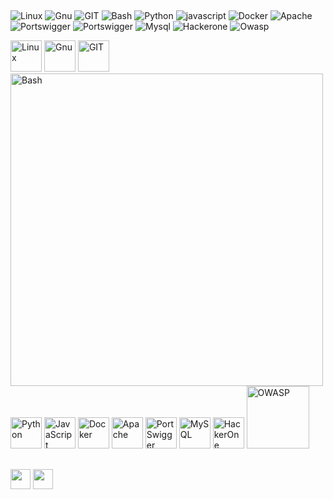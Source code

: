 ## 
![Linux](https://www.vectorlogo.zone/logos/linux/linux-icon.svg)
![Gnu](https://www.vectorlogo.zone/logos/gnu/gnu-icon.svg)
![GIT](https://www.vectorlogo.zone/logos/git-scm/git-scm-icon.svg)
![Bash](https://www.vectorlogo.zone/logos/gnu_bash/gnu_bash-official.svg)
![Python](https://www.vectorlogo.zone/logos/python/python-icon.svg)
![javascript](https://www.vectorlogo.zone/logos/javascript/javascript-icon.svg)
![Docker](https://www.vectorlogo.zone/logos/docker/docker-icon.svg)
![Apache](https://www.vectorlogo.zone/logos/apache/apache-official.svg)
![Portswigger](https://upload.wikimedia.org/wikipedia/commons/f/f2/Logo_of_PortSwigger.svg)
![Portswigger](https://upload.wikimedia.org/wikipedia/commons/f/f2/Logo_of_PortSwigger.svg)
![Mysql](https://www.vectorlogo.zone/logos/mysql/mysql-official.svg)
![Hackerone](https://www.vectorlogo.zone/logos/hackerone/hackerone-ar21.svg)
![Owasp](https://upload.wikimedia.org/wikipedia/commons/e/ef/OWASP_black_logo.svg)


<img src="https://www.vectorlogo.zone/logos/linux/linux-icon.svg" alt="Linux" width="50" height="50">
<img src="https://www.vectorlogo.zone/logos/gnu/gnu-icon.svg" alt="Gnu" width="50" height="50">
<img src="https://www.vectorlogo.zone/logos/git-scm/git-scm-icon.svg" alt="GIT" width="50" height="50">
<img src="https://www.vectorlogo.zone/logos/gnu_bash/gnu_bash-official.svg" alt="Bash" width="500" height="500">
<img src="https://www.vectorlogo.zone/logos/python/python-icon.svg" alt="Python" width="50" height="50">
<img src="https://www.vectorlogo.zone/logos/javascript/javascript-icon.svg" alt="JavaScript" width="50" height="50">
<img src="https://www.vectorlogo.zone/logos/docker/docker-icon.svg" alt="Docker" width="50" height="50">
<img src="https://www.vectorlogo.zone/logos/apache/apache-official.svg" alt="Apache" width="50" height="50">
<img src="https://upload.wikimedia.org/wikipedia/commons/f/f2/Logo_of_PortSwigger.svg" alt="PortSwigger" width="50" height="50">
<img src="https://www.vectorlogo.zone/logos/mysql/mysql-official.svg" alt="MySQL" width="50" height="50">
<img src="https://www.vectorlogo.zone/logos/hackerone/hackerone-ar21.svg" alt="HackerOne" width="50" height="50">
<img src="https://upload.wikimedia.org/wikipedia/commons/e/ef/OWASP_black_logo.svg" alt="OWASP" width="100" height="100">



## 
[<img src="https://www.vectorlogo.zone/logos/twitter/twitter-tile.svg" width="32">](https://twitter.com/amirmmafakheri)
[<img src="https://www.vectorlogo.zone/logos/telegram/telegram-tile.svg" width="32">](https://t.me/amirmmafakheri)
